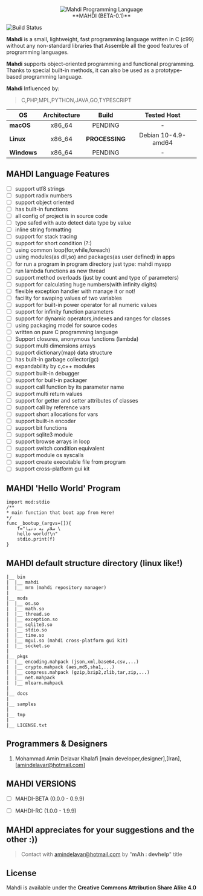 <p align="center" >
<img src="docs/assets/logo.png"  alt="Mahdi Programming Language" title="Mahdi Programming Language"> <br>
**MAHDI (BETA-0.1)**
</p>

![Build Status](docs/assets/passing.svg)

**Mahdi** is a small, lightweight, fast programming language written in C (c99) without any non-standard libraries that Assemble all the good features of programming languages.

**Mahdi** supports object-oriented programming and functional programming. Thanks to special built-in methods, it can also be used as a prototype-based programming language.

**Mahdi** Influenced by:
 > C,PHP,MPL,PYTHON,JAVA,GO,TYPESCRIPT


| **OS** | **Architecture** | **Build** | **Tested Host**|
|---|:---:|:---:|:---:|
| **macOS**   | x86_64 |PENDING      |-
| **Linux**   | x86_64 |**PROCESSING**  |Debian 10-4.9-amd64
| **Windows** | x86_64 |PENDING      |-




MAHDI Language Features
--------

- [ ] support utf8 strings 
- [ ] support radix numbers  
- [ ] support object oriented
- [ ] has built-in functions  
- [ ] all config of project is in source code
- [ ] type safed with auto detect data type by value
- [ ] inline string formatting
- [ ] support for stack tracing
- [ ] support for short condition (?:)
- [ ] using common loop(for,while,foreach)
- [ ] using modules(as dll,so) and packages(as user defined) in apps
- [ ] for run a program in program directory just type: mahdi myapp
- [ ] run lambda functions as new thread
- [ ] support method overloads (just by count and type of parameters)
- [ ] support for calculating huge numbers(with infinity digits)
- [ ] flexible exception handler with manage it or not!
- [ ] facility for swaping values of two variables
- [ ] support for built-in power operator for all numeric values
- [ ] support for infinity function parameters
- [ ] support for dynamic operators,indexes and ranges for classes
- [ ] using packaging model for source codes
- [ ] written on pure C programming language
- [ ] Support closures, anonymous functions (lambda)
- [ ] support multi dimensions arrays  
- [ ] support dictionary(map) data structure
- [ ] has built-in garbage collector(gc)  
- [ ] expandability by c,c++ modules  
- [ ] support built-in debugger
- [ ] support for built-in packager
- [ ] support call function by its parameter name
- [ ] support multi return values  
- [ ] support for getter and setter attributes of classes
- [ ] support call by reference vars  
- [ ] support short allocations for vars  
- [ ] support built-in encoder  
- [ ] support bit functions  
- [ ] support sqlite3 module  
- [ ] support browse arrays in loop  
- [ ] support switch condition equivalent  
- [ ] support module os syscalls
- [ ] support create executable file from program
- [ ] support cross-platform gui kit

MAHDI 'Hello World' Program
--------

    import mod:stdio
    /**
    * main function that boot app from Here!
    */
    func _bootup_(argvs=[]){
        f="سلام به دنیا \
        hello world!\n"
        stdio.print(f)
    }

MAHDI default structure directory (linux like!)
--------

    |__ bin
    |  |__ mahdi
    |  |__ mrm (mahdi repository manager)
    |
    |__ mods
    |  |__ os.so
    |  |__ math.so
    |  |__ thread.so
    |  |__ exception.so
    |  |__ sqlite3.so
    |  |__ stdio.so
    |  |__ time.so
    |  |__ mgui.so (mahdi cross-platform gui kit)
    |  |__ socket.so
    |
    |__ pkgs
    |  |__ encoding.mahpack (json,xml,base64,csv,...)
    |  |__ crypto.mahpack (aes,md5,sha1,...)
    |  |__ compress.mahpack (gzip,bzip2,zlib,tar,zip,...)
    |  |__ net.mahpack
    |  |__ mlearn.mahpack
    |
    |__ docs
    |
    |__ samples
    |
    |__ tmp
    |
    |__ LICENSE.txt

Programmers & Designers
--------

1. Mohammad Amin Delavar Khalafi [main developer,designer],[Iran],[amindelavar@hotmail.com]

MAHDI VERSIONS
--------

- [ ] MAHDI-BETA (0.0.0 - 0.9.9)
- [ ] MAHDI-RC (1.0.0 - 1.9.9)



MAHDI appreciates for your suggestions and the other :))
--------

> Contact with amindelavar@hotmail.com by "**mAh : devhelp**" title

License
--------

Mahdi is available under the **Creative Commons Attribution Share Alike 4.0**
